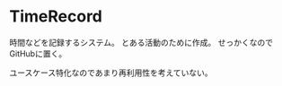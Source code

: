 TimeRecord
=============

時間などを記録するシステム。
とある活動のために作成。
せっかくなのでGitHubに置く。


ユースケース特化なのであまり再利用性を考えていない。
